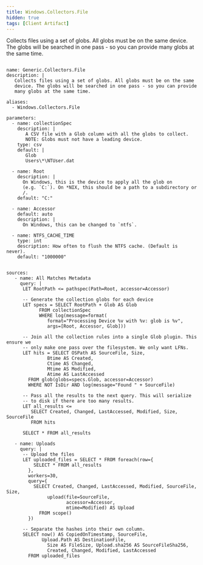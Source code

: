 ```yaml
---
title: Windows.Collectors.File
hidden: true
tags: [Client Artifact]
---
```


Collects files using a set of globs. All globs must be on the same
device. The globs will be searched in one pass - so you can provide
many globs at the same time.


<pre><code class="language-yaml">
name: Generic.Collectors.File
description: |
   Collects files using a set of globs. All globs must be on the same
   device. The globs will be searched in one pass - so you can provide
   many globs at the same time.

aliases:
  - Windows.Collectors.File

parameters:
  - name: collectionSpec
    description: |
       A CSV file with a Glob column with all the globs to collect.
       NOTE: Globs must not have a leading device.
    type: csv
    default: |
       Glob
       Users\*\NTUser.dat

  - name: Root
    description: |
      On Windows, this is the device to apply all the glob on
      (e.g. `C:`). On *NIX, this should be a path to a subdirectory or
      /.
    default: "C:"

  - name: Accessor
    default: auto
    description: |
      On Windows, this can be changed to `ntfs`.

  - name: NTFS_CACHE_TIME
    type: int
    description: How often to flush the NTFS cache. (Default is never).
    default: "1000000"


sources:
   - name: All Matches Metadata
     query: |
      LET RootPath &lt;= pathspec(Path=Root, accessor=Accessor)

      -- Generate the collection globs for each device
      LET specs = SELECT RootPath + Glob AS Glob
            FROM collectionSpec
            WHERE log(message=format(
               format="Processing Device %v with %v: glob is %v",
               args=[Root, Accessor, Glob]))

      -- Join all the collection rules into a single Glob plugin. This ensure we
      -- only make one pass over the filesystem. We only want LFNs.
      LET hits = SELECT OSPath AS SourceFile, Size,
               Btime AS Created,
               Ctime AS Changed,
               Mtime AS Modified,
               Atime AS LastAccessed
        FROM glob(globs=specs.Glob, accessor=Accessor)
        WHERE NOT IsDir AND log(message="Found " + SourceFile)

      -- Pass all the results to the next query. This will serialize
      -- to disk if there are too many results.
      LET all_results &lt;=
         SELECT Created, Changed, LastAccessed, Modified, Size, SourceFile
         FROM hits

      SELECT * FROM all_results

   - name: Uploads
     query: |
      -- Upload the files
      LET uploaded_files = SELECT * FROM foreach(row={
          SELECT * FROM all_results
        },
        workers=30,
        query={
          SELECT Created, Changed, LastAccessed, Modified, SourceFile, Size,
               upload(file=SourceFile,
                      accessor=Accessor,
                      mtime=Modified) AS Upload
            FROM scope()
        })

      -- Separate the hashes into their own column.
      SELECT now() AS CopiedOnTimestamp, SourceFile,
             Upload.Path AS DestinationFile,
               Size AS FileSize, Upload.sha256 AS SourceFileSha256,
               Created, Changed, Modified, LastAccessed
        FROM uploaded_files

</code></pre>

